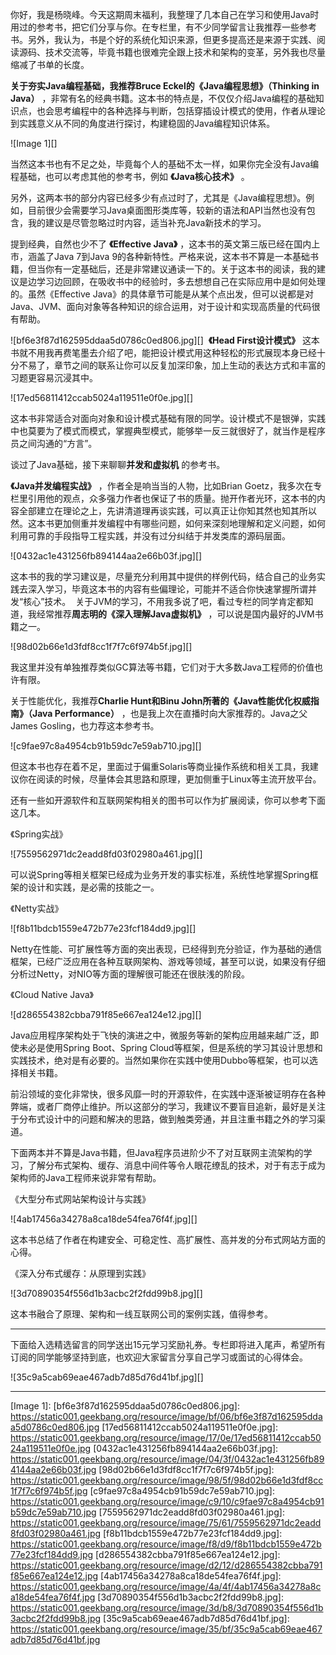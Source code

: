 你好，我是杨晓峰。今天这期周末福利，我整理了几本自己在学习和使用Java时用过的参考书，把它们分享与你。在专栏里，有不少同学留言让我推荐一些参考书。另外，我认为，书是个好的系统化知识来源，但更多提高还是来源于实践、阅读源码、技术交流等，毕竟书籍也很难完全跟上技术和架构的变革，另外我也尽量缩减了书单的长度。

**关于夯实Java编程基础，我推荐Bruce Eckel的《Java编程思想》（Thinking in Java）** ，非常有名的经典书籍。这本书的特点是，不仅仅介绍Java编程的基础知识点，也会思考编程中的各种选择与判断，包括穿插设计模式的使用，作者从理论到实践意义从不同的角度进行探讨，构建稳固的Java编程知识体系。

![Image 1][]

当然这本书也有不足之处，毕竟每个人的基础不太一样，如果你完全没有Java编程基础，也可以考虑其他的参考书，例如 **《Java核心技术》** 。

另外，这两本书的部分内容已经多少有点过时了，尤其是《Java编程思想》。例如，目前很少会需要学习Java桌面图形类库等，较新的语法和API当然也没有包含，我的建议是尽管忽略过时内容，适当补充Java新技术的学习。

提到经典，自然也少不了 **《Effective Java》** ，这本书的英文第三版已经在国内上市，涵盖了Java 7到Java 9的各种新特性。严格来说，这本书不算是一本基础书籍，但当你有一定基础后，还是非常建议通读一下的。关于这本书的阅读，我的建议是边学习边回顾，在吸收书中的经验时，多去想想自己在实际应用中是如何处理的。虽然《Effective Java》的具体章节可能是从某个点出发，但可以说都是对Java、JVM、面向对象等各种知识的综合运用，对于设计和实现高质量的代码很有帮助。

![bf6e3f87d162595ddaa5d0786c0ed806.jpg][]
﻿
**《Head First设计模式》**  这本书就不用我再费笔墨去介绍了吧，能把设计模式用这种轻松的形式展现本身已经十分不易了，章节之间的联系让你可以反复加深印象，加上生动的表达方式和丰富的习题更容易沉浸其中。

![17ed56811412ccab5024a119511e0f0e.jpg][]

这本书非常适合对面向对象和设计模式基础有限的同学。设计模式不是银弹，实践中也莫要为了模式而模式，掌握典型模式，能够举一反三就很好了，就当作是程序员之间沟通的“方言”。

谈过了Java基础，接下来聊聊**并发和虚拟机** 的参考书。

**《Java并发编程实战》** ，作者全是响当当的人物，比如Brian Goetz，我多次在专栏里引用他的观点，众多强力作者也保证了书的质量。抛开作者光环，这本书的内容全部建立在理论之上，先讲清道理再谈实践，可以真正让你知其然也知其所以然。这本书更加侧重并发编程中有哪些问题，如何来深刻地理解和定义问题，如何利用可靠的手段指导工程实践，并没有过分纠结于并发类库的源码层面。

![0432ac1e431256fb894144aa2e66b03f.jpg][]

这本书的我的学习建议是，尽量充分利用其中提供的样例代码，结合自己的业务实践去深入学习，毕竟这本书的内容有些偏理论，可能并不适合你快速掌握所谓并发“核心”技术。
﻿
关于JVM的学习，不用我多说了吧，看过专栏的同学肯定都知道，我经常推荐**周志明的《深入理解Java虚拟机》** ，可以说是国内最好的JVM书籍之一。

![98d02b66e1d3fdf8cc1f7f7c6f974b5f.jpg][]

我这里并没有单独推荐类似GC算法等书籍，它们对于大多数Java工程师的价值也许有限。

关于性能优化，我推荐**Charlie Hunt和Binu John所著的《Java性能优化权威指南》（Java Performance）** ，也是我上次在直播时向大家推荐的。Java之父James Gosling，也力荐这本参考书。

![c9fae97c8a4954cb91b59dc7e59ab710.jpg][]

但这本书也存在着不足，里面过于偏重Solaris等商业操作系统和相关工具，我建议你在阅读的时候，尽量体会其思路和原理，更加侧重于Linux等主流开放平台。

还有一些如开源软件和互联网架构相关的图书可以作为扩展阅读，你可以参考下面这几本。

《Spring实战》

![7559562971dc2eadd8fd03f02980a461.jpg][]

可以说Spring等相关框架已经成为业务开发的事实标准，系统性地掌握Spring框架的设计和实践，是必需的技能之一。

《Netty实战》

![f8b11bdcb1559e472b77e23fcf184dd9.jpg][]

Netty在性能、可扩展性等方面的突出表现，已经得到充分验证，作为基础的通信框架，已经广泛应用在各种互联网架构、游戏等领域，甚至可以说，如果没有仔细分析过Netty，对NIO等方面的理解很可能还在很肤浅的阶段。

《Cloud Native Java》

![d286554382cbba791f85e667ea124e12.jpg][]

Java应用程序架构处于飞快的演进之中，微服务等新的架构应用越来越广泛，即使未必是使用Spring Boot、Spring Cloud等框架，但是系统的学习其设计思想和实践技术，绝对是有必要的。当然如果你在实践中使用Dubbo等框架，也可以选择相关书籍。

前沿领域的变化非常快，很多风靡一时的开源软件，在实践中逐渐被证明存在各种弊端，或者厂商停止维护。所以这部分的学习，我建议不要盲目追新，最好是关注于分布式设计中的问题和解决的思路，做到触类旁通，并且注重书籍之外的学习渠道。

下面两本并不算是Java书籍，但Java程序员进阶少不了对互联网主流架构的学习，了解分布式架构、缓存、消息中间件等令人眼花缭乱的技术，对于有志于成为架构师的Java工程师来说非常有帮助。

《大型分布式网站架构设计与实践》

![4ab17456a34278a8ca18de54fea76f4f.jpg][]

这本书总结了作者在构建安全、可稳定性、高扩展性、高并发的分布式网站方面的心得。

《深入分布式缓存：从原理到实践》

![3d70890354f556d1b3acbc2f2fdd99b8.jpg][]

这本书融合了原理、架构和一线互联网公司的案例实践，值得参考。

--------------------

下面给入选精选留言的同学送出15元学习奖励礼券。专栏即将进入尾声，希望所有订阅的同学能够坚持到底，也欢迎大家留言分享自己学习或面试的心得体会。

![35c9a5cab69eae467adb7d85d76d41bf.jpg][]

--------------------


[Image 1]: 
[bf6e3f87d162595ddaa5d0786c0ed806.jpg]: https://static001.geekbang.org/resource/image/bf/06/bf6e3f87d162595ddaa5d0786c0ed806.jpg
[17ed56811412ccab5024a119511e0f0e.jpg]: https://static001.geekbang.org/resource/image/17/0e/17ed56811412ccab5024a119511e0f0e.jpg
[0432ac1e431256fb894144aa2e66b03f.jpg]: https://static001.geekbang.org/resource/image/04/3f/0432ac1e431256fb894144aa2e66b03f.jpg
[98d02b66e1d3fdf8cc1f7f7c6f974b5f.jpg]: https://static001.geekbang.org/resource/image/98/5f/98d02b66e1d3fdf8cc1f7f7c6f974b5f.jpg
[c9fae97c8a4954cb91b59dc7e59ab710.jpg]: https://static001.geekbang.org/resource/image/c9/10/c9fae97c8a4954cb91b59dc7e59ab710.jpg
[7559562971dc2eadd8fd03f02980a461.jpg]: https://static001.geekbang.org/resource/image/75/61/7559562971dc2eadd8fd03f02980a461.jpg
[f8b11bdcb1559e472b77e23fcf184dd9.jpg]: https://static001.geekbang.org/resource/image/f8/d9/f8b11bdcb1559e472b77e23fcf184dd9.jpg
[d286554382cbba791f85e667ea124e12.jpg]: https://static001.geekbang.org/resource/image/d2/12/d286554382cbba791f85e667ea124e12.jpg
[4ab17456a34278a8ca18de54fea76f4f.jpg]: https://static001.geekbang.org/resource/image/4a/4f/4ab17456a34278a8ca18de54fea76f4f.jpg
[3d70890354f556d1b3acbc2f2fdd99b8.jpg]: https://static001.geekbang.org/resource/image/3d/b8/3d70890354f556d1b3acbc2f2fdd99b8.jpg
[35c9a5cab69eae467adb7d85d76d41bf.jpg]: https://static001.geekbang.org/resource/image/35/bf/35c9a5cab69eae467adb7d85d76d41bf.jpg

